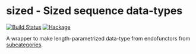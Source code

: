 sized - Sized sequence data-types
=================================
[![Build Status](https://travis-ci.org/konn/sized.svg?branch=master)](https://travis-ci.org/konn/sized) [![Hackage](https://img.shields.io/hackage/v/sized.svg)](https://hackage.haskell.org/package/sized)

A wrapper to make length-parametrized data-type from endofunctors from [subcategories].

[subcategories]: http://hackage.haskell.org/package/subcategories
